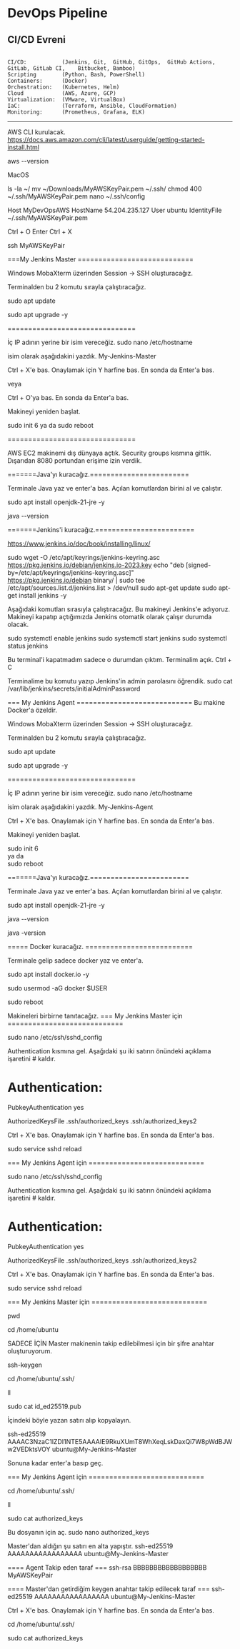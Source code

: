 # DevOps Pipeline

## CI/CD Evreni

```

CI/CD:           (Jenkins, Git,  GitHub, GitOps,  GitHub Actions,    GitLab, GitLab CI,    Bitbucket, Bamboo)
Scripting        (Python, Bash, PowerShell)
Containers:      (Docker)
Orchestration:   (Kubernetes, Helm)
Cloud            (AWS, Azure, GCP)
Virtualization:  (VMware, VirtualBox)
IaC:             (Terraform, Ansible, CloudFormation)
Monitoring:      (Prometheus, Grafana, ELK)
```

<hr>




AWS CLI kurulacak.
https://docs.aws.amazon.com/cli/latest/userguide/getting-started-install.html

aws --version

MacOS

ls -la ~/
mv ~/Downloads/MyAWSKeyPair.pem ~/.ssh/
chmod 400 ~/.ssh/MyAWSKeyPair.pem
nano ~/.ssh/config

Host MyDevOpsAWS
HostName 54.204.235.127
User ubuntu
IdentityFile ~/.ssh/MyAWSKeyPair.pem

Ctrl + O
Enter
Ctrl + X

ssh MyAWSKeyPair


===My Jenkins Master ============================

Windows
MobaXterm üzerinden Session -> SSH oluşturacağız.


Terminalden bu 2 komutu sırayla çalıştıracağız.

sudo apt update

sudo apt upgrade  -y


===============================

İç IP adının yerine bir isim vereceğiz.
sudo nano /etc/hostname

isim olarak aşağıdakini yazdık.
My-Jenkins-Master

Ctrl + X'e bas.
Onaylamak için Y harfine bas.
En sonda da Enter'a bas.

veya

Ctrl + O'ya bas.
En sonda da Enter'a bas.



Makineyi yeniden başlat.

sudo init 6     ya da       sudo reboot

===============================

AWS EC2 makinemi dış dünyaya açtık.
Security groups kısmına gittik.
Dışarıdan 8080 portundan erişime izin verdik.

=======Java'yı kuracağız.========================

Terminale Java yaz ve enter'a bas. Açılan komutlardan birini al ve çalıştır.

sudo apt install openjdk-21-jre  -y

java --version


=======Jenkins'i kuracağız.========================

https://www.jenkins.io/doc/book/installing/linux/



sudo wget -O /etc/apt/keyrings/jenkins-keyring.asc \
https://pkg.jenkins.io/debian/jenkins.io-2023.key
echo "deb [signed-by=/etc/apt/keyrings/jenkins-keyring.asc]" \
https://pkg.jenkins.io/debian binary/ | sudo tee \
/etc/apt/sources.list.d/jenkins.list > /dev/null
sudo apt-get update
sudo apt-get install jenkins  -y




Aşağıdaki komutları sırasıyla çalıştıracağız.
Bu makineyi Jenkins'e adıyoruz.
Makineyi kapatıp açtığımızda Jenkins otomatik olarak çalışır durumda olacak.

sudo systemctl enable jenkins
sudo systemctl start jenkins
sudo systemctl status jenkins


Bu terminal'i kapatmadım sadece o durumdan çıktım. Terminalim açık.
Ctrl + C

Terminalime bu komutu yazıp Jenkins'in admin parolasını öğrendik.
sudo cat /var/lib/jenkins/secrets/initialAdminPassword




=== My Jenkins Agent ============================
Bu makine Docker'a özeldir.


Windows
MobaXterm üzerinden Session -> SSH oluşturacağız.


Terminalden bu 2 komutu sırayla çalıştıracağız.

sudo apt update

sudo apt upgrade  -y


===============================

İç IP adının yerine bir isim vereceğiz.
sudo nano /etc/hostname

isim olarak aşağıdakini yazdık.
My-Jenkins-Agent

Ctrl + X'e bas.
Onaylamak için Y harfine bas.
En sonda da Enter'a bas.


Makineyi yeniden başlat.

sudo init 6     
ya da       
sudo reboot



=======Java'yı kuracağız.========================

Terminale Java yaz ve enter'a bas. Açılan komutlardan birini al ve çalıştır.

sudo apt install openjdk-21-jre  -y

java --version

java -version




===== Docker kuracağız. ==========================

Terminale gelip sadece docker yaz ve enter'a.

sudo apt  install docker.io  -y

sudo usermod -aG docker $USER

sudo reboot



Makineleri birbirne tanıtacağız.
=== My Jenkins Master için ============================

sudo nano  /etc/ssh/sshd_config

Authentication kısmına gel.
Aşağıdaki şu iki satırın önündeki açıklama işaretini # kaldır.


# Authentication:

PubkeyAuthentication yes

AuthorizedKeysFile      .ssh/authorized_keys .ssh/authorized_keys2


Ctrl + X'e bas.
Onaylamak için Y harfine bas.
En sonda da Enter'a bas.

sudo service sshd reload


=== My Jenkins Agent için ============================

sudo nano  /etc/ssh/sshd_config

Authentication kısmına gel.
Aşağıdaki şu iki satırın önündeki açıklama işaretini # kaldır.


# Authentication:

PubkeyAuthentication yes

AuthorizedKeysFile      .ssh/authorized_keys .ssh/authorized_keys2


Ctrl + X'e bas.
Onaylamak için Y harfine bas.
En sonda da Enter'a bas.

sudo service sshd reload



=== My Jenkins Master için ============================

pwd

cd /home/ubuntu

SADECE İÇİN
Master makinenin takip edilebilmesi için bir şifre anahtar oluşturuyorum.

ssh-keygen


cd /home/ubuntu/.ssh/

ll


sudo cat  id_ed25519.pub


İçindeki böyle yazan satırı alıp kopyalayın.

ssh-ed25519 AAAAC3NzaC1lZDI1NTE5AAAAIE9RkuXUmT8WhXeqLskDaxQi7W8pWdBJWw2VEDktsVOY ubuntu@My-Jenkins-Master



Sonuna kadar enter'a basıp geç.


=== My Jenkins Agent için ============================

cd /home/ubuntu/.ssh/

ll

sudo cat authorized_keys

Bu dosyanın için aç.
sudo nano authorized_keys

Master'dan aldığın şu satırı en alta yapıştır.
ssh-ed25519 AAAAAAAAAAAAAAAAA ubuntu@My-Jenkins-Master


==== Agent Takip eden taraf ===
ssh-rsa BBBBBBBBBBBBBBBBBB MyAWSKeyPair

==== Master'dan getirdiğim keygen anahtar takip edilecek taraf ===
ssh-ed25519 AAAAAAAAAAAAAAAAA ubuntu@My-Jenkins-Master


Ctrl + X'e bas.
Onaylamak için Y harfine bas.
En sonda da Enter'a bas.


cd /home/ubuntu/.ssh/

sudo cat authorized_keys





